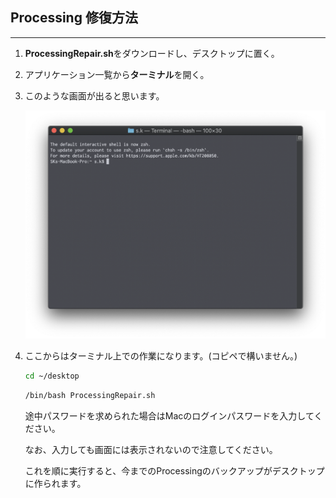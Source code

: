 ## Processing 修復方法

---

1. **ProcessingRepair.sh**をダウンロードし、デスクトップに置く。

2. アプリケーション一覧から**ターミナル**を開く。

3. このような画面が出ると思います。

    <img src="./Terminal.png">

4. ここからはターミナル上での作業になります。(コピペで構いません。)

   ```sh
   cd ~/desktop
   ```

   ```sh
   /bin/bash ProcessingRepair.sh
   ```

   途中パスワードを求められた場合はMacのログインパスワードを入力してください。

   なお、入力しても画面には表示されないので注意してください。
   
   これを順に実行すると、今までのProcessingのバックアップがデスクトップに作られます。
   
   

